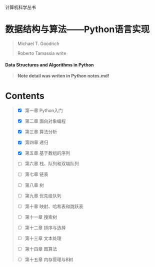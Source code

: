 计算机科学丛书

# 数据结构与算法——Python语言实现

> Michael T. Goodrich
>
> Roberto Tamassia	write

#### Data Structures and Algorithms in Python

> **Note detail was writen in Python notes.md!**

# Contents

> - [x] 第一章 Python入门
>
> - [x] 第二章 面向对象编程
>
> - [x] 第三章 算法分析
>
> - [x] 第四章 递归
>
> - [x] 第五章 基于数组的序列
>
> - [ ] 第六章 栈、队列和双端队列
>
> - [ ] 第七章 链表
>
> - [ ] 第八章 树
>
> - [ ] 第九章 优先级队列
>
> - [ ] 第十章 映射、哈希表和跳跃表
>
> - [ ] 第十一章 搜索树
>
> - [ ] 第十二章 排序与选择
>
> - [ ] 第十三章 文本处理
>
> - [ ] 第十四章 图算法
>
> - [ ] 第十五章 内存管理与B树

